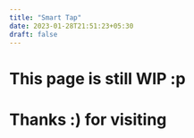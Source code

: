 ```yaml
---
title: "Smart Tap"
date: 2023-01-28T21:51:23+05:30
draft: false
---
```


# This page is still WIP :p 
# Thanks :) for visiting